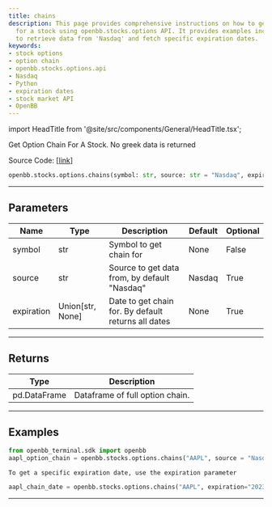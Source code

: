 ```yaml
---
title: chains
description: This page provides comprehensive instructions on how to get option chain
  for a stock using openbb.stocks.options API. It provides examples including how
  to retrieve data from 'Nasdaq' and fetch specific expiration dates.
keywords:
- stock options
- option chain
- openbb.stocks.options.api
- Nasdaq
- Python
- expiration dates
- stock market API
- OpenBB
---
```


import HeadTitle from '@site/src/components/General/HeadTitle.tsx';

<HeadTitle title="chains - Options - Stocks - Reference | OpenBB SDK Docs" />

Get Option Chain For A Stock.  No greek data is returned

Source Code: [[link](https://github.com/OpenBB-finance/OpenBBTerminal/tree/main/openbb_terminal/stocks/options/options_sdk_helper.py#L20)]

```python
openbb.stocks.options.chains(symbol: str, source: str = "Nasdaq", expiration: Optional[str] = None)
```

---

## Parameters

| Name | Type | Description | Default | Optional |
| ---- | ---- | ----------- | ------- | -------- |
| symbol | str | Symbol to get chain for | None | False |
| source | str | Source to get data from, by default "Nasdaq" | Nasdaq | True |
| expiration | Union[str, None] | Date to get chain for.  By default returns all dates | None | True |


---

## Returns

| Type | Description |
| ---- | ----------- |
| pd.DataFrame | Dataframe of full option chain. |
---

## Examples

```python
from openbb_terminal.sdk import openbb
aapl_option_chain = openbb.stocks.options.chains("AAPL", source = "Nasdaq")
```

```
To get a specific expiration date, use the expiration parameter
```
```python
aapl_chain_date = openbb.stocks.options.chains("AAPL", expiration="2023-07-21", source="Nasdaq")
```

---
